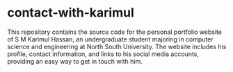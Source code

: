 # contact-with-karimul
This repository contains the source code for the personal portfolio website of S M Karimul Hassan, an undergraduate student majoring in computer science and engineering at North South University. The website includes his profile, contact information, and links to his social media accounts, providing an easy way to get in touch with him.
